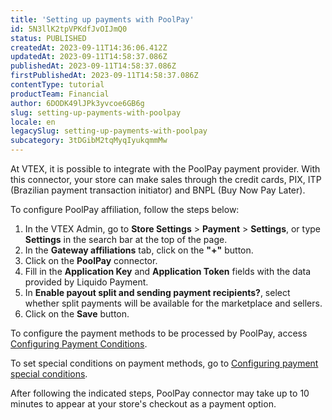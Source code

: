 ```yaml
---
title: 'Setting up payments with PoolPay'
id: 5N3llK2tpVPKdfJvOIJmQ0
status: PUBLISHED
createdAt: 2023-09-11T14:36:06.412Z
updatedAt: 2023-09-11T14:58:37.086Z
publishedAt: 2023-09-11T14:58:37.086Z
firstPublishedAt: 2023-09-11T14:58:37.086Z
contentType: tutorial
productTeam: Financial
author: 6DODK49lJPk3yvcoe6GB6g
slug: setting-up-payments-with-poolpay
locale: en
legacySlug: setting-up-payments-with-poolpay
subcategory: 3tDGibM2tqMyqIyukqmmMw
---
```


At VTEX, it is possible to integrate with the PoolPay payment provider. With this connector, your store can make sales through the credit cards, PIX, ITP (Brazilian payment transaction initiator) and BNPL (Buy Now Pay Later).

To configure PoolPay affiliation, follow the steps below:

1. In the VTEX Admin, go to __Store Settings__ > __Payment__ > __Settings__, or type __Settings__ in the search bar at the top of the page.
2. In the __Gateway affiliations__ tab, click on the __"+"__ button.
3. Click on the __PoolPay__ connector.
4. Fill in the __Application Key__ and __Application Token__ fields with the data provided by Liquido Payment.
5. In __Enable payout split and sending payment recipients?__, select whether split payments will be available for the marketplace and sellers.
6. Click on the __Save__ button.

To configure the payment methods to be processed by PoolPay, access [Configuring Payment Conditions](https://help.vtex.com/en/tutorial/how-to-configure-payment-conditions--tutorials_455#).

To set special conditions on payment methods, go to [Configuring payment special conditions](https://help.vtex.com/en/tutorial/special-conditions--tutorials_456#).

After following the indicated steps, PoolPay connector may take up to 10 minutes to appear at your store's checkout as a payment option.
